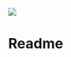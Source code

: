 [![](https://v3.juncture-digital.org/images/wb.svg)](https://v3.juncture-digital.org/wb)

# Readme

